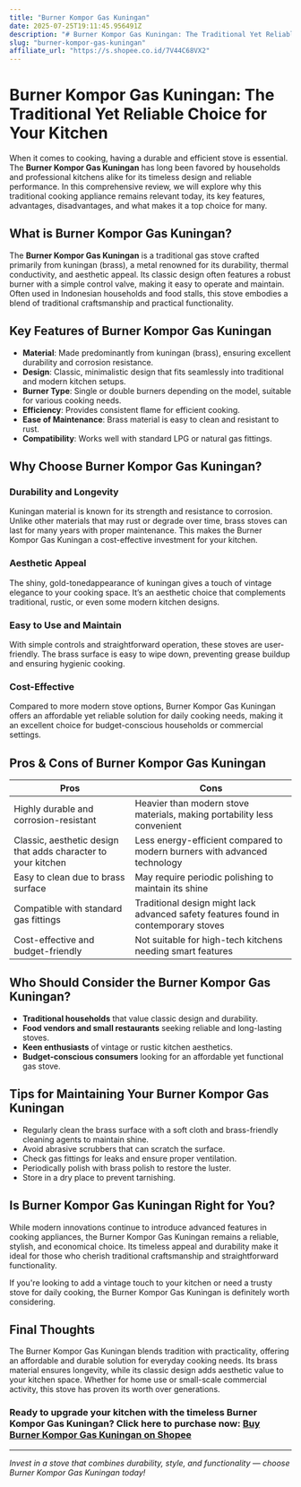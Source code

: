 ```yaml
---
title: "Burner Kompor Gas Kuningan"
date: 2025-07-25T19:11:45.956491Z
description: "# Burner Kompor Gas Kuningan: The Traditional Yet Reliable Choice for Your Kitchen..."
slug: "burner-kompor-gas-kuningan"
affiliate_url: "https://s.shopee.co.id/7V44C68VX2"
---
```

# Burner Kompor Gas Kuningan: The Traditional Yet Reliable Choice for Your Kitchen

When it comes to cooking, having a durable and efficient stove is essential. The **Burner Kompor Gas Kuningan** has long been favored by households and professional kitchens alike for its timeless design and reliable performance. In this comprehensive review, we will explore why this traditional cooking appliance remains relevant today, its key features, advantages, disadvantages, and what makes it a top choice for many.

## What is Burner Kompor Gas Kuningan?

The **Burner Kompor Gas Kuningan** is a traditional gas stove crafted primarily from kuningan (brass), a metal renowned for its durability, thermal conductivity, and aesthetic appeal. Its classic design often features a robust burner with a simple control valve, making it easy to operate and maintain. Often used in Indonesian households and food stalls, this stove embodies a blend of traditional craftsmanship and practical functionality.

## Key Features of Burner Kompor Gas Kuningan

- **Material**: Made predominantly from kuningan (brass), ensuring excellent durability and corrosion resistance.
- **Design**: Classic, minimalistic design that fits seamlessly into traditional and modern kitchen setups.
- **Burner Type**: Single or double burners depending on the model, suitable for various cooking needs.
- **Efficiency**: Provides consistent flame for efficient cooking.
- **Ease of Maintenance**: Brass material is easy to clean and resistant to rust.
- **Compatibility**: Works well with standard LPG or natural gas fittings.

## Why Choose Burner Kompor Gas Kuningan?

### Durability and Longevity

Kuningan material is known for its strength and resistance to corrosion. Unlike other materials that may rust or degrade over time, brass stoves can last for many years with proper maintenance. This makes the Burner Kompor Gas Kuningan a cost-effective investment for your kitchen.

### Aesthetic Appeal

The shiny, gold-tonedappearance of kuningan gives a touch of vintage elegance to your cooking space. It’s an aesthetic choice that complements traditional, rustic, or even some modern kitchen designs.

### Easy to Use and Maintain

With simple controls and straightforward operation, these stoves are user-friendly. The brass surface is easy to wipe down, preventing grease buildup and ensuring hygienic cooking.

### Cost-Effective

Compared to more modern stove options, Burner Kompor Gas Kuningan offers an affordable yet reliable solution for daily cooking needs, making it an excellent choice for budget-conscious households or commercial settings.

## Pros & Cons of Burner Kompor Gas Kuningan

| **Pros** | **Cons** |
|------------|--------------|
| Highly durable and corrosion-resistant | Heavier than modern stove materials, making portability less convenient |
| Classic, aesthetic design that adds character to your kitchen | Less energy-efficient compared to modern burners with advanced technology |
| Easy to clean due to brass surface | May require periodic polishing to maintain its shine |
| Compatible with standard gas fittings | Traditional design might lack advanced safety features found in contemporary stoves |
| Cost-effective and budget-friendly | Not suitable for high-tech kitchens needing smart features |

## Who Should Consider the Burner Kompor Gas Kuningan?

- **Traditional households** that value classic design and durability.
- **Food vendors and small restaurants** seeking reliable and long-lasting stoves.
- **Keen enthusiasts** of vintage or rustic kitchen aesthetics.
- **Budget-conscious consumers** looking for an affordable yet functional gas stove.

## Tips for Maintaining Your Burner Kompor Gas Kuningan

- Regularly clean the brass surface with a soft cloth and brass-friendly cleaning agents to maintain shine.
- Avoid abrasive scrubbers that can scratch the surface.
- Check gas fittings for leaks and ensure proper ventilation.
- Periodically polish with brass polish to restore the luster.
- Store in a dry place to prevent tarnishing.

## Is Burner Kompor Gas Kuningan Right for You?

While modern innovations continue to introduce advanced features in cooking appliances, the Burner Kompor Gas Kuningan remains a reliable, stylish, and economical choice. Its timeless appeal and durability make it ideal for those who cherish traditional craftsmanship and straightforward functionality.

If you're looking to add a vintage touch to your kitchen or need a trusty stove for daily cooking, the Burner Kompor Gas Kuningan is definitely worth considering.

## Final Thoughts

The Burner Kompor Gas Kuningan blends tradition with practicality, offering an affordable and durable solution for everyday cooking needs. Its brass material ensures longevity, while its classic design adds aesthetic value to your kitchen space. Whether for home use or small-scale commercial activity, this stove has proven its worth over generations.

### Ready to upgrade your kitchen with the timeless Burner Kompor Gas Kuningan? Click here to purchase now: [Buy Burner Kompor Gas Kuningan on Shopee](https://s.shopee.co.id/7V44C68VX2)

---

*Invest in a stove that combines durability, style, and functionality — choose Burner Kompor Gas Kuningan today!*